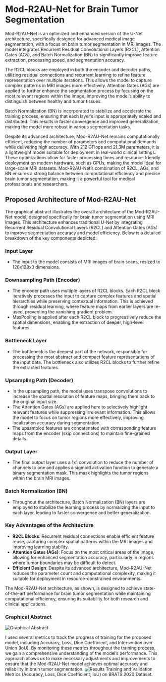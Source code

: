 # Mod-R2AU-Net for Brain Tumor Segmentation
Mod-R2AU-Net is an optimized and enhanced version of the U-Net architecture, specifically designed for advanced medical image segmentation, with a focus on brain tumor segmentation in MRI images. The model integrates Recurrent Residual Convolutional Layers (R2CL), Attention Gates (AGs), and Batch Normalization (BN) to significantly improve feature extraction, processing speed, and segmentation accuracy.

The R2CL blocks are employed in both the encoder and decoder paths, utilizing residual connections and recurrent learning to refine feature representation over multiple iterations. This allows the model to capture complex patterns in MRI images more effectively. Attention Gates (AGs) are applied to further enhance the segmentation process by focusing on the most relevant regions within the image, improving the model’s ability to distinguish between healthy and tumor tissues.

Batch Normalization (BN) is incorporated to stabilize and accelerate the training process, ensuring that each layer’s input is appropriately scaled and distributed. This results in faster convergence and improved generalization, making the model more robust in various segmentation tasks.

Despite its advanced architecture, Mod-R2AU-Net remains computationally efficient, reducing the number of parameters and computational demands while delivering high accuracy. With 212 GFlops and 21.3M parameters, it is a lightweight model suitable for deployment in real-world clinical settings. These optimizations allow for faster processing times and resource-friendly deployment on modern hardware, such as GPUs, making the model ideal for large-scale MRI datasets. Mod-R2AU-Net’s combination of R2CL, AGs, and BN ensures a strong balance between computational efficiency and precise brain tumor segmentation, making it a powerful tool for medical professionals and researchers.
## Proposed Architecture of Mod-R2AU-Net 

The graphical abstract illustrates the overall architecture of the Mod-R2AU-Net model, designed specifically for brain tumor segmentation using MRI images. This architecture enhances traditional U-Net by integrating Recurrent Residual Convolutional Layers (R2CL) and Attention Gates (AGs) to improve segmentation accuracy and model efficiency. Below is a detailed breakdown of the key components depicted:

### Input Layer

- The input to the model consists of MRI images of brain scans, resized to 128x128x3 dimensions.

### Downsampling Path (Encoder)

- The encoder path uses multiple layers of R2CL blocks. Each R2CL block iteratively processes the input to capture complex features and spatial hierarchies while preserving contextual information. This is achieved through residual learning, where feature maps from earlier layers are re-used, preventing the vanishing gradient problem.
- MaxPooling is applied after each R2CL block to progressively reduce the spatial dimensions, enabling the extraction of deeper, high-level features.

### Bottleneck Layer

- The bottleneck is the deepest part of the network, responsible for processing the most abstract and compact feature representations of the input data. The bottleneck also utilizes R2CL blocks to further refine the extracted features.

### Upsampling Path (Decoder)

- In the upsampling path, the model uses transpose convolutions to increase the spatial resolution of feature maps, bringing them back to the original input size.
- The Attention Gates (AGs) are applied here to selectively highlight relevant features while suppressing irrelevant information. This allows the model to focus on tumor regions more effectively, improving localization accuracy during segmentation.
- The upsampled features are concatenated with corresponding feature maps from the encoder (skip connections) to maintain fine-grained details.

### Output Layer

- The final output layer uses a 1x1 convolution to reduce the number of channels to one and applies a sigmoid activation function to generate a binary segmentation mask. This mask highlights the tumor regions within the brain MRI images.

### Batch Normalization (BN)

- Throughout the architecture, Batch Normalization (BN) layers are employed to stabilize the learning process by normalizing the input to each layer, leading to faster convergence and better generalization.

### Key Advantages of the Architecture

- **R2CL Blocks**: Recurrent residual connections enable efficient feature reuse, capturing complex spatial patterns within the MRI images and improving learning stability.
- **Attention Gates (AGs)**: Focus on the most critical areas of the image, allowing for enhanced segmentation accuracy, particularly in regions where tumor boundaries may be difficult to detect.
- **Efficient Design**: Despite its advanced architecture, Mod-R2AU-Net reduces the parameter count and computational complexity, making it suitable for deployment in resource-constrained environments.

The Mod-R2AU-Net architecture, as shown, is designed to achieve state-of-the-art performance for brain tumor segmentation while maintaining computational efficiency, ensuring its suitability for both research and clinical applications.

### Graphical Abstract

![Graphical Abstract](https://github.com/user-attachments/assets/2459cf54-f241-4a98-92bc-cac24d3b8c0a)

I used several metrics to track the progress of training for the proposed model, including Accuracy, Loss, Dice Coefficient, and Intersection over Union (IoU). By monitoring these metrics throughout the training process, we gain a comprehensive understanding of the model’s performance. This approach allows us to make necessary adjustments and improvements to ensure that the Mod-R2AU-Net model achieves optimal accuracy and reliability in brain tumor segmentation.
![Results](https://github.com/user-attachments/assets/3332b476-58c2-42ce-a607-1fcb3847cff6)
Training and Validation Metrics (Accuracy, Loss, Dice Coefficient, IoU) on BRATS 2020 Dataset.
